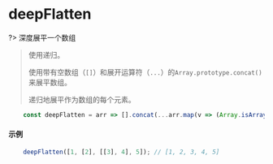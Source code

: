 # deepFlatten

?> 深度展平一个数组

> 使用递归。
> 
> 使用带有空数组（`[]`）和展开运算符（`...`）的`Array.prototype.concat()` 来展平数组。
>
> 递归地展平作为数组的每个元素。

```js
	const deepFlatten = arr => [].concat(...arr.map(v => (Array.isArray(v) ? deepFlatten(v) : v)));
```

#### 示例

```js
	deepFlatten([1, [2], [[3], 4], 5]); // [1, 2, 3, 4, 5]
```